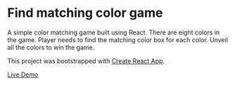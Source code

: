 # Find matching color game 

A simple color matching game built using React. There are eight colors in the game. Player needs to find the matching color box for each color. Unveil all the colors to win the game. 

This project was bootstrapped with [Create React App](https://github.com/facebook/create-react-app).

[Live Demo](https://find-matching-color-app.herokuapp.com/)
